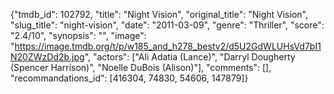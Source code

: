 {"tmdb_id": 102792, "title": "Night Vision", "original_title": "Night Vision", "slug_title": "night-vision", "date": "2011-03-09", "genre": "Thriller", "score": "2.4/10", "synopsis": "", "image": "https://image.tmdb.org/t/p/w185_and_h278_bestv2/d5U2GdWLUHsVd7bI1N20ZWzDd2b.jpg", "actors": ["Ali Adatia (Lance)", "Darryl Dougherty (Spencer Harrison)", "Noelle DuBois (Alison)"], "comments": [], "recommandations_id": [416304, 74830, 54606, 147879]}